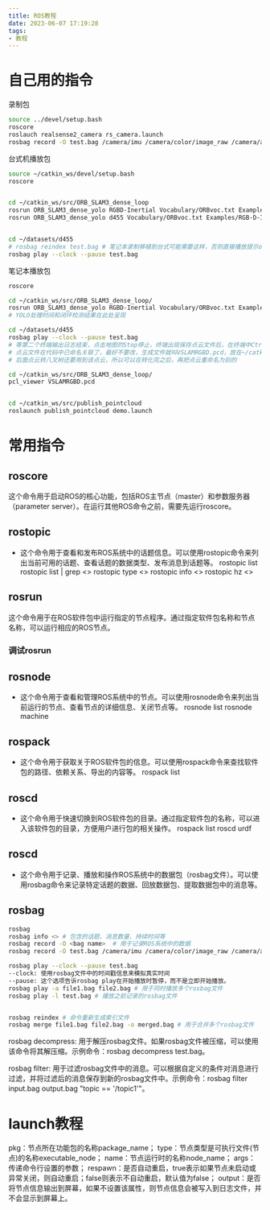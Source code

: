 ```yaml
---
title: ROS教程
date: 2023-06-07 17:19:28
tags:
- 教程
---
```


# 自己用的指令
录制包
```bash
source ../devel/setup.bash
roscore
roslauch realsense2_camera rs_camera.launch
rosbag record -O test.bag /camera/imu /camera/color/image_raw /camera/aligned_depth_to_color/image_raw
```

台式机播放包
```bash
source ~/catkin_ws/devel/setup.bash
roscore


cd ~/catkin_ws/src/ORB_SLAM3_dense_loop
rosrun ORB_SLAM3_dense_yolo RGBD-Inertial Vocabulary/ORBvoc.txt Examples/RGB-D-Inertial/d455-211.yaml
rosrun ORB_SLAM3_dense_yolo d455 Vocabulary/ORBvoc.txt Examples/RGB-D-Inertial/d455-211.yaml（RGBD-YOLO）


cd ~/datasets/d455
# rosbag reindex test.bag # 笔记本录制移植到台式可能需要这样，否则直接播放提示op缺失
rosbag play --clock --pause test.bag
```

笔记本播放包
```bash
roscore

cd ~/catkin_ws/src/ORB_SLAM3_dense_loop/
rosrun ORB_SLAM3_dense_yolo RGBD-Inertial Vocabulary/ORBvoc.txt Examples/RGB-D-Inertial/d455-211.yaml 
# YOLO处理时间和闭环检测结果在此处呈现

cd ~/datasets/d455
rosbag play --clock --pause test.bag 
# 等第二个终端输出日志结束，点击地图的Stop停止，终端出现保存点云文件后，在终端中Ctrl+C结束
# 点云文件在代码中已命名关联了，最好不要改，生成文件就叫VSLAMRGBD.pcd，放在~/catkin_ws/src/ORB_SLAM3_dense_loop/下
# 后面点云转八叉树还要用到该点云，所以可以在转化完之后，再把点云重命名为别的

cd ~/catkin_ws/src/ORB_SLAM3_dense_loop/
pcl_viewer VSLAMRGBD.pcd


cd ~/catkin_ws/src/publish_pointcloud
roslaunch publish_pointcloud demo.launch
```

# 常用指令


## roscore
这个命令用于启动ROS的核心功能，包括ROS主节点（master）和参数服务器（parameter server）。在运行其他ROS命令之前，需要先运行roscore。


## rostopic
- 这个命令用于查看和发布ROS系统中的话题信息。可以使用rostopic命令来列出当前可用的话题、查看话题的数据类型、发布消息到话题等。
rostopic list
rostopic list | grep <>
rostopic type <>
rostopic info <>
rostopic hz <>


## rosrun
这个命令用于在ROS软件包中运行指定的节点程序。通过指定软件包名称和节点名称，可以运行相应的ROS节点。

### 调试rosrun
<launch>
    <arg name = "launch_prefix" default="" />
    <param name = "use_sim_time" default="" />
    <node pkg="message_filter_example" type="complex_node" name="message_filter_example" output="screen" launch-prefix="xterm -e gdb -ex run --args"/>
</launch>

<!-- <launch-prefix= "xterm -e gdb --args"> -->


<launch>
  <!-- 设置ORB_SLAM3_dense_yolo节点的参数 -->
  <arg name="vocabulary_file" default="Vocabulary/ORBvoc.txt"/>
  <arg name="config_file" default="Examples/RGB-D-Inertial/d455-211.yaml"/>

  <!-- 启动ORB_SLAM3_dense_yolo节点 -->
  <node pkg="ORB_SLAM3_dense_yolo" type="RGBD-Inertial" name="ORB_SLAM3_dense_yolo_node">
    <param name="vocabulary_file" value="$(arg vocabulary_file)"/>
    <param name="config_file" value="$(arg config_file)"/>
  </node>
</launch>



## rosnode 
- 这个命令用于查看和管理ROS系统中的节点。可以使用rosnode命令来列出当前运行的节点、查看节点的详细信息、关闭节点等。
rosnode list
rosnode machine
## rospack 
- 这个命令用于获取关于ROS软件包的信息。可以使用rospack命令来查找软件包的路径、依赖关系、导出的内容等。
rospack list



## roscd
- 这个命令用于快速切换到ROS软件包的目录。通过指定软件包的名称，可以进入该软件包的目录，方便用户进行包的相关操作。
rospack list
roscd urdf


## roscd
- 这个命令用于记录、播放和操作ROS系统中的数据包（rosbag文件）。可以使用rosbag命令来记录特定话题的数据、回放数据包、提取数据包中的消息等。


## rosbag
```bash
rosbag
rosbag info <> # 包含的话题、消息数量、持续时间等
rosbag record -O <bag name>  # 用于记录ROS系统中的数据
rosbag record -O test.bag /camera/imu /camera/color/image_raw /camera/aligned_depth_to_color/image_raw

rosbag play --clock --pause test.bag
--clock: 使用rosbag文件中的时间戳信息来模拟真实时间
--pause: 这个选项告诉rosbag play在开始播放时暂停，而不是立即开始播放。
rosbag play -a file1.bag file2.bag # 用于同时播放多个rosbag文件
rosbag play -l test.bag # 播放之前记录的rosbag文件


rosbag reindex # 命令重新生成索引文件
rosbag merge file1.bag file2.bag -o merged.bag # 用于合并多个rosbag文件
```


rosbag decompress: 用于解压rosbag文件。如果rosbag文件被压缩，可以使用该命令将其解压缩。示例命令：rosbag decompress test.bag。

rosbag filter: 用于过滤rosbag文件中的消息。可以根据自定义的条件对消息进行过滤，并将过滤后的消息保存到新的rosbag文件中。示例命令：rosbag filter input.bag output.bag "topic == '/topic1'"。






# launch教程


<launch>
    <node .../>
   	<param .../>
    <rosparam .../>
    <include .../>
    <remap .../>
    <arg .../>
    <group>  </group>
</launch>

<node pkg="package_name" type="executable_node" name="node_name" args="$()" respawn="true" output="sceen">

pkg：节点所在功能包的名称package_name；
type：节点类型是可执行文件(节点)的名称executable_node；
name：节点运行时的名称node_name；
args：传递命令行设置的参数；
respawn：是否自动重启，true表示如果节点未启动或异常关闭，则自动重启；false则表示不自动重启，默认值为false；
output：是否将节点信息输出到屏幕，如果不设置该属性，则节点信息会被写入到日志文件，并不会显示到屏幕上。






























































